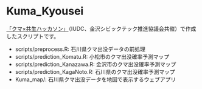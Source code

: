 # Kuma_Kyousei

[「クマ×共生ハッカソン」](https://note.com/from_iudc_2025/n/nd902f23f331a)（IUDC、金沢シビックテック推進協議会共催）で作成したスクリプトです。

-   scripts/preprocess.R: 石川県クマ出没データの前処理
-   scripts/prediction_Komatu.R: 小松市のクマ出没確率予測マップ
-   scripts/prediction_Kanazawa.R: 金沢市のクマ出没確率予測マップ
-   scripts/prediction_KagaNoto.R: 石川県のクマ出没確率予測マップ
-   Kuma_map/: 石川県クマ出没データを地図で表示するウェブアプリ
